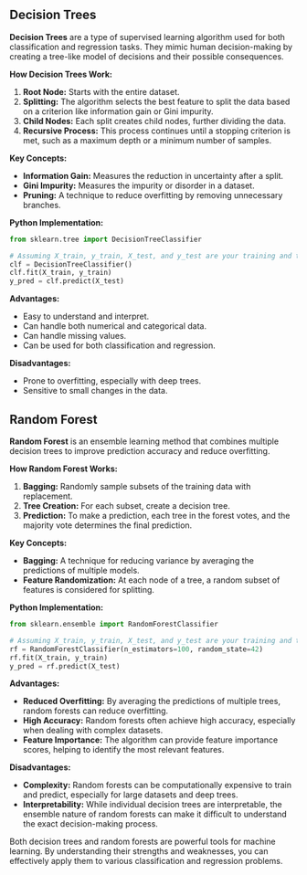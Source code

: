 ## Decision Trees

**Decision Trees** are a type of supervised learning algorithm used for both classification and regression tasks. They mimic human decision-making by creating a tree-like model of decisions and their possible consequences. 

**How Decision Trees Work:**
1. **Root Node:** Starts with the entire dataset.
2. **Splitting:** The algorithm selects the best feature to split the data based on a criterion like information gain or Gini impurity.
3. **Child Nodes:** Each split creates child nodes, further dividing the data.
4. **Recursive Process:** This process continues until a stopping criterion is met, such as a maximum depth or a minimum number of samples.

**Key Concepts:**
* **Information Gain:** Measures the reduction in uncertainty after a split.
* **Gini Impurity:** Measures the impurity or disorder in a dataset.
* **Pruning:** A technique to reduce overfitting by removing unnecessary branches.

**Python Implementation:**
```python
from sklearn.tree import DecisionTreeClassifier

# Assuming X_train, y_train, X_test, and y_test are your training and testing data
clf = DecisionTreeClassifier()
clf.fit(X_train, y_train)
y_pred = clf.predict(X_test)
```

**Advantages:**
* Easy to understand and interpret.
* Can handle both numerical and categorical data.
* Can handle missing values.
* Can be used for both classification and regression.

**Disadvantages:**
* Prone to overfitting, especially with deep trees.
* Sensitive to small changes in the data.

## Random Forest

**Random Forest** is an ensemble learning method that combines multiple decision trees to improve prediction accuracy and reduce overfitting.

**How Random Forest Works:**

1. **Bagging:** Randomly sample subsets of the training data with replacement.
2. **Tree Creation:** For each subset, create a decision tree.
3. **Prediction:** To make a prediction, each tree in the forest votes, and the majority vote determines the final prediction.

**Key Concepts:**

* **Bagging:** A technique for reducing variance by averaging the predictions of multiple models.
* **Feature Randomization:** At each node of a tree, a random subset of features is considered for splitting.

**Python Implementation:**
```python
from sklearn.ensemble import RandomForestClassifier

# Assuming X_train, y_train, X_test, and y_test are your training and testing data
rf = RandomForestClassifier(n_estimators=100, random_state=42)
rf.fit(X_train, y_train)
y_pred = rf.predict(X_test)
```

**Advantages:**

* **Reduced Overfitting:** By averaging the predictions of multiple trees, random forests can reduce overfitting.
* **High Accuracy:** Random forests often achieve high accuracy, especially when dealing with complex datasets.
* **Feature Importance:** The algorithm can provide feature importance scores, helping to identify the most relevant features.

**Disadvantages:**

* **Complexity:** Random forests can be computationally expensive to train and predict, especially for large datasets and deep trees.
* **Interpretability:** While individual decision trees are interpretable, the ensemble nature of random forests can make it difficult to understand the exact decision-making process.

Both decision trees and random forests are powerful tools for machine learning. By understanding their strengths and weaknesses, you can effectively apply them to various classification and regression problems.
